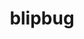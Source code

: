 ---
id: 824
title: blipbug
types: [bug]
image: https://raw.githubusercontent.com/PokeAPI/sprites/master/sprites/pokemon/824.png
---